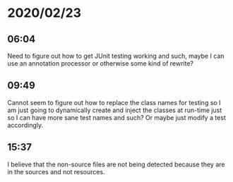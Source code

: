 # 2020/02/23

## 06:04

Need to figure out how to get JUnit testing working and such, maybe I can use
an annotation processor or otherwise some kind of rewrite?

## 09:49

Cannot seem to figure out how to replace the class names for testing so I am
just going to dynamically create and inject the classes at run-time just so
I can have more sane test names and such? Or maybe just modify a test
accordingly.

## 15:37

I believe that the non-source files are not being detected because they are in
the sources and not resources.

